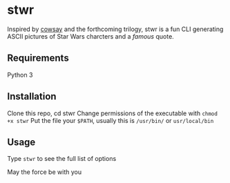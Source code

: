 # stwr
Inspired by [cowsay](https://wikipedia.org/wiki/Cowsay) and the forthcoming
trilogy, stwr is a fun CLI generating ASCII pictures of Star Wars charcters 
and a *famous* quote.

## Requirements
Python 3

## Installation
Clone this repo, cd stwr
Change permissions of the executable with `chmod +x stwr`
Put the file your `$PATH`, usually this is `/usr/bin/` or `usr/local/bin`

## Usage
Type `stwr` to see the full list of options


May the force be with you

